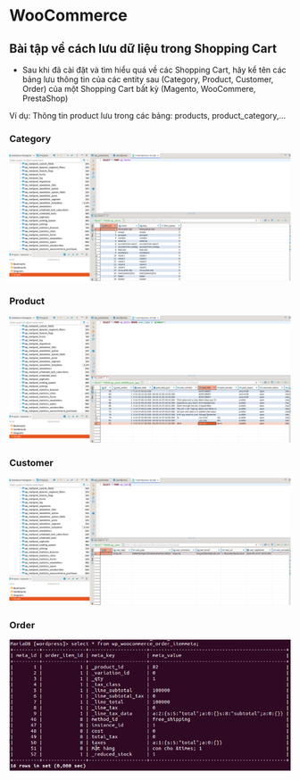# WooCommerce
## Bài tập về cách lưu dữ liệu trong Shopping Cart
- Sau khi đã cài đặt và tìm hiểu quá về các Shopping Cart, hãy kể tên các bảng lưu thông tin của các entity sau (Category, Product, Customer, Order) của một Shopping Cart bất kỳ (Magento, WooCommere, PrestaShop)

Ví dụ: 
Thông tin product lưu trong các bảng: products, product_category,...
### Category
![category](img/category.png)
### Product 
![Product Detail](img/product_detail.png)
### Customer 
![User Detail](img/user.png)
### Order
![Order Detail](img/order_detail.png)
